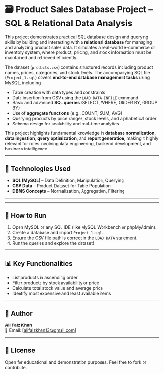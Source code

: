 # 🗃️ Product Sales Database Project – SQL & Relational Data Analysis

This project demonstrates practical SQL database design and querying skills by building and interacting with a **relational database** for managing and analyzing product sales data. It simulates a real-world e-commerce or inventory system, where product, pricing, and stock information must be maintained and retrieved efficiently.

The dataset (`products.csv`) contains structured records including product names, prices, categories, and stock levels. The accompanying SQL file (`Project_1.sql`) covers **end-to-end database management tasks** using MySQL, including:

- Table creation with data types and constraints
- Data insertion from CSV using the `LOAD DATA INFILE` command
- Basic and advanced **SQL queries** (SELECT, WHERE, ORDER BY, GROUP BY)
- Use of **aggregate functions** (e.g., COUNT, SUM, AVG)
- Querying products by price ranges, stock levels, and alphabetical order
- Schema design for scalability and real-time analytics

This project highlights fundamental knowledge in **database normalization**, **data ingestion**, **query optimization**, and **report generation**, making it highly relevant for roles involving data engineering, backend development, and business intelligence.

---

## 🧰 Technologies Used

- **SQL (MySQL)** – Data Definition, Manipulation, Querying
- **CSV Data** – Product Dataset for Table Population
- **DBMS Concepts** – Normalization, Aggregation, Filtering

---


---

## 🚀 How to Run

1. Open MySQL or any SQL IDE (like MySQL Workbench or phpMyAdmin).
2. Create a database and import `Project_1.sql`.
3. Ensure the CSV file path is correct in the `LOAD DATA` statement.
4. Run the queries and explore the dataset!

---

## 📊 Key Functionalities

- List products in ascending order
- Filter products by stock availability or price
- Calculate total stock value and average price
- Identify most expensive and least available items

---

## 👤 Author

**Ali Faiz Khan**  
📧 Email: [alifaizkhan13@gmail.com]  

---

## 📄 License

Open for educational and demonstration purposes. Feel free to fork or contribute.

